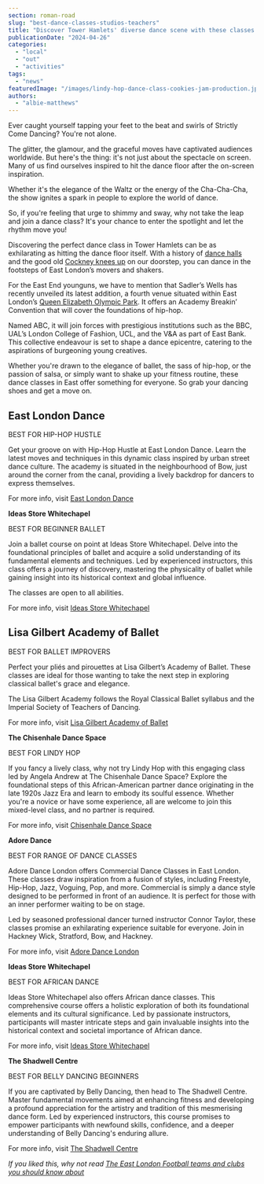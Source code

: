 ```yaml
---
section: roman-road
slug: "best-dance-classes-studios-teachers"
title: "Discover Tower Hamlets' diverse dance scene with these classes and courses"
publicationDate: "2024-04-26"
categories: 
  - "local"
  - "out"
  - "activities"
tags: 
  - "news"
featuredImage: "/images/lindy-hop-dance-class-cookies-jam-production.jpg"
authors: 
  - "albie-matthews"
---
```


Ever caught yourself tapping your feet to the beat and swirls of Strictly Come Dancing? You're not alone.

The glitter, the glamour, and the graceful moves have captivated audiences worldwide. But here's the thing: it's not just about the spectacle on screen. Many of us find ourselves inspired to hit the dance floor after the on-screen inspiration. 

Whether it's the elegance of the Waltz or the energy of the Cha-Cha-Cha, the show ignites a spark in people to explore the world of dance. 

So, if you're feeling that urge to shimmy and sway, why not take the leap and join a dance class? It's your chance to enter the spotlight and let the rhythm move you!

Discovering the perfect dance class in Tower Hamlets can be as exhilarating as hitting the dance floor itself. With a history of [dance halls](https://www.jack-the-ripper-tour.com/generalnews/east-end-music-halls/) and the good old [Cockney knees up](https://romanroadlondon.com/knees-up-mother-brown-song-history/) on our doorstep, you can dance in the footsteps of East London’s movers and shakers. 

For the East End younguns, we have to mention that Sadler’s Wells has recently unveiled its latest addition, a fourth venue situated within East London’s [Queen Elizabeth Olympic Park](https://romanroadlondon.com/events/summer-at-queen-elizabeth-olympic-park/). It offers an Academy Breakin’ Convention that will cover the foundations of hip-hop. 

Named ABC, it will join forces with prestigious institutions such as the BBC, UAL’s London College of Fashion, UCL, and the V&A as part of East Bank. This collective endeavour is set to shape a dance epicentre, catering to the aspirations of burgeoning young creatives.

Whether you're drawn to the elegance of ballet, the sass of hip-hop, or the passion of salsa, or simply want to shake up your fitness routine, these dance classes in East offer something for everyone. So grab your dancing shoes and get a move on. 

## **East London Dance**

BEST FOR HIP-HOP HUSTLE

Get your groove on with Hip-Hop Hustle at East London Dance. Learn the latest moves and techniques in this dynamic class inspired by urban street dance culture. The academy is situated in the neighbourhood of Bow, just around the corner from the canal, providing a lively backdrop for dancers to express themselves.

For more info, visit [East London Dance](https://www.eastlondondance.org/classes/adult-street-dance-classes/) 

**Ideas Store Whitechapel**

BEST FOR BEGINNER BALLET

Join a ballet course on point at Ideas Store Whitechapel. Delve into the foundational principles of ballet and acquire a solid understanding of its fundamental elements and techniques. Led by experienced instructors, this class offers a journey of discovery, mastering the physicality of ballet while gaining insight into its historical context and global influence.

The classes are open to all abilities.

For more info, visit [Ideas Store Whitechapel](https://ebsontrackprospect-thc.tribal-ebs.com/Page/Prospectus_CourseOverview?uio_id=20590)

## **Lisa Gilbert Academy of Ballet**

BEST FOR BALLET IMPROVERS

Perfect your pliés and pirouettes at Lisa Gilbert’s Academy of Ballet. These classes are ideal for those wanting to take the next step in exploring classical ballet's grace and elegance. 

The Lisa Gilbert Academy follows the Royal Classical Ballet syllabus and the Imperial Society of Teachers of Dancing.

For more info, visit [Lisa Gilbert Academy of Ballet](https://lgacademy.co.uk/classes/)

**The Chisenhale Dance Space**

BEST FOR LINDY HOP

If you fancy a lively class, why not try Lindy Hop with this engaging class led by Angela Andrew at The Chisenhale Dance Space? Explore the foundational steps of this African-American partner dance originating in the late 1920s Jazz Era and learn to embody its soulful essence. Whether you're a novice or have some experience, all are welcome to join this mixed-level class, and no partner is required.

For more info, visit [Chisenhale Dance Space](https://www.chisenhaledancespace.co.uk/classes/lindyhopeastldn/)

**Adore Dance**

BEST FOR RANGE OF DANCE CLASSES

Adore Dance London offers Commercial Dance Classes in East London. These classes draw inspiration from a fusion of styles, including Freestyle, Hip-Hop, Jazz, Voguing, Pop, and more. Commercial is simply a dance style designed to be performed in front of an audience. It is perfect for those with an inner performer waiting to be on stage. 

Led by seasoned professional dancer turned instructor Connor Taylor, these classes promise an exhilarating experience suitable for everyone. Join in Hackney Wick, Stratford, Bow, and Hackney.

For more info, visit [Adore Dance London](https://www.adoredance.london/adult-commercial-hip-hop-dance-classes-lessons-east-london)

**Ideas Store Whitechapel**

BEST FOR AFRICAN DANCE

Ideas Store Whitechapel also offers African dance classes. This comprehensive course offers a holistic exploration of both its foundational elements and its cultural significance. Led by passionate instructors, participants will master intricate steps and gain invaluable insights into the historical context and societal importance of African dance.

For more info, visit [Ideas Store Whitechapel](https://ebsontrackprospect-thc.tribal-ebs.com/Page/Prospectus_CourseOverview?uio_id=20599)

**The Shadwell Centre**

BEST FOR BELLY DANCING BEGINNERS

If you are captivated by Belly Dancing, then head to The Shadwell Centre. Master fundamental movements aimed at enhancing fitness and developing a profound appreciation for the artistry and tradition of this mesmerising dance form. Led by experienced instructors, this course promises to empower participants with newfound skills, confidence, and a deeper understanding of Belly Dancing's enduring allure.

For more info, visit [The Shadwell Centre](https://ebsontrackprospect-thc.tribal-ebs.com/Page/Prospectus_CourseOverview?uio_id=20698)

_If you liked this, why not read_ [_The East London Football teams and clubs you should know about_](https://romanroadlondon.com/east-london-football-teams/)


